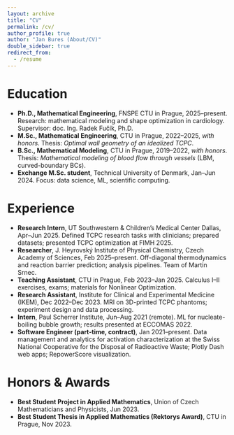 ```yaml
---
layout: archive
title: "CV"
permalink: /cv/
author_profile: true
author: "Jan Bures (About/CV)"
double_sidebar: true
redirect_from:
  - /resume
---
```


Education
======
- **Ph.D., Mathematical Engineering**, FNSPE CTU in Prague, 2025–present. Research: mathematical modeling and shape optimization in cardiology. Supervisor: doc. Ing. Radek Fučík, Ph.D. <!-- :contentReference[oaicite:13]{index=13} -->
- **M.Sc., Mathematical Engineering**, CTU in Prague, 2022–2025, *with honors*. Thesis: *Optimal wall geometry of an idealized TCPC*. <!-- :contentReference[oaicite:14]{index=14} -->
- **B.Sc., Mathematical Modeling**, CTU in Prague, 2019–2022, *with honors*. Thesis: *Mathematical modeling of blood flow through vessels* (LBM, curved-boundary BCs). <!-- :contentReference[oaicite:15]{index=15} -->
- **Exchange M.Sc. student**, Technical University of Denmark, Jan–Jun 2024. Focus: data science, ML, scientific computing. <!-- :contentReference[oaicite:16]{index=16} -->

Experience
======
- **Research Intern**, UT Southwestern & Children’s Medical Center Dallas, Apr–Jun 2025. Defined TCPC research tasks with clinicians; prepared datasets; presented TCPC optimization at FIMH 2025. <!-- :contentReference[oaicite:19]{index=19} -->
- **Researcher**, J. Heyrovský Institute of Physical Chemistry, Czech Academy of Sciences, Feb 2025–present. Off-diagonal thermodynamics and reaction barrier prediction; analysis pipelines. Team of Martin Srnec. <!-- :contentReference[oaicite:20]{index=20} -->
- **Teaching Assistant**, CTU in Prague, Feb 2023–Jan 2025. Calculus I–II exercises, exams; materials for Nonlinear Optimization. <!-- :contentReference[oaicite:21]{index=21} -->
- **Research Assistant**, Institute for Clinical and Experimental Medicine (IKEM), Dec 2022–Dec 2023. MRI on 3D-printed TCPC phantoms; experiment design and data processing. <!-- :contentReference[oaicite:22]{index=22} -->
- **Intern**, Paul Scherrer Institute, Jun–Aug 2021 (remote). ML for nucleate-boiling bubble growth; results presented at ECCOMAS 2022. <!-- :contentReference[oaicite:23]{index=23} -->
- **Software Engineer (part-time, contract)**, Jan 2021–present. Data management and analytics for activation characterization at the Swiss National Cooperative for the Disposal of Radioactive Waste; Plotly Dash web apps; RepowerScore visualization. <!-- :contentReference[oaicite:24]{index=24} -->

Honors & Awards
======
- **Best Student Project in Applied Mathematics**, Union of Czech Mathematicians and Physicists, Jun 2023. <!-- :contentReference[oaicite:17]{index=17} -->
- **Best Student Thesis in Applied Mathematics (Rektorys Award)**, CTU in Prague, Nov 2023. <!-- :contentReference[oaicite:18]{index=18} -->
